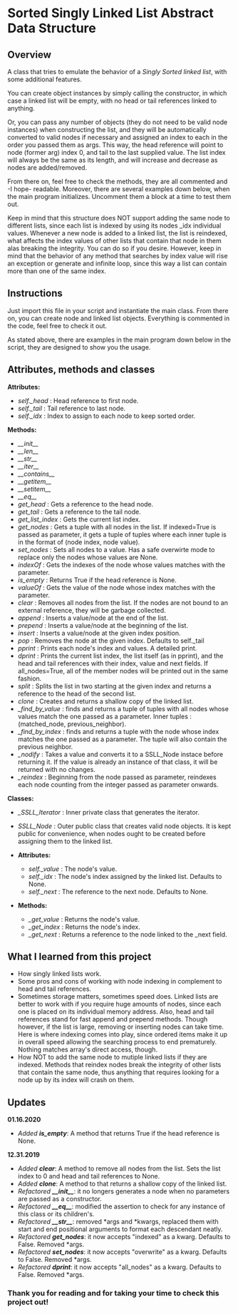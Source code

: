 Sorted Singly Linked List Abstract Data Structure
==================================

Overview
----------------------------------

A class that tries to emulate the behavior of a _Singly Sorted linked list_, with some additional features.

You can create object instances by simply calling the constructor, in which case a linked list will be empty, with no head or tail references linked to anything.

Or, you can pass any number of objects (they do not need to be valid node instances) when constructing the list, and they will be automatically converted to valid nodes if necessary and assigned an index to each in the order you passed them as args. This way, the head reference will point to node (former arg) index 0, and tail to the last supplied value. The list index will always be the same as its length, and will increase and decrease as nodes are added/removed.

From there on, feel free to check the methods, they are all commented and -I hope- readable. Moreover, there are several examples down below, when the main program initializes. Uncomment them a block at a time to test them out.

Keep in mind that this structure does NOT support adding the same node to different lists, since each list is indexed by using its nodes _idx individual values. Whenever a new node is added to a linked list, the list is reindexed, what affects the index values of other lists that contain that node in them alas breaking the integrity. You can do so if you desire. However, keep in mind that the behavior of any method that searches by index value will rise an exception or generate and infinite loop, since this way a list can contain more than one of the same index.


Instructions
----------------------------------
Just import this file in your script and instantiate the main class. From there on, you can create node and linked list objects. Everything is commented in the code, feel free to check it out.

As stated above, there are examples in the main program down below in the script, they are designed to show you the usage.

Attributes, methods and classes
----------------------------------

**Attributes:**
- *self.\_head* : Head reference to first node.
- *self.\_tail* : Tail reference to last node.
- *self.\_idx* : Index to assign to each node to keep sorted order.

**Methods:**
- *\_\_init\_\_*
- *\_\_len\_\_*
- *\_\_str\_\_*
- *\_\_iter\_\_*
- *\_\_contains\_\_*
- *\_\_getitem\_\_*
- *\_\_setitem\_\_*
- *\_\_eq\_\_*
- _get\_head_ : Gets a reference to the head node.
- _get\_tail_ : Gets a reference to the tail node.
- _get\_list\_index_ : Gets the current list index.
- _get\_nodes_ : Gets a tuple with all nodes in the list. If indexed=True is passed as parameter, it gets a tuple of tuples where each inner tuple is in the format of (node index, node value).
- _set\_nodes_ : Sets all nodes to a value. Has a safe overwirte mode to replace only the nodes whose values are None.
- _indexOf_ : Gets the indexes of the node whose values matches with the parameter.
- _is_empty_ : Returns True if the head reference is None.
- _valueOf_ : Gets the value of the node whose index matches with the parameter.
- _clear_ : Removes all nodes from the list. If the nodes are not bound to an external reference, they will be garbage collected.
- _append_ : Inserts a value/node at the end of the list.
- _prepend_ : Inserts a value/node at the beginning of the list.
- _insert_ : Inserts a value/node at the given index position.
- _pop_ : Removes the node at the given index. Defaults to self._tail
- _pprint_ : Prints each node's index and values. A detailed print.
- _dprint_ : Prints the current list index, the list itself (as in pprint), and the head and tail references with their index, value and next fields. If all_nodes=True, all of the member nodes will be printed out in the same fashion.
- _split_ : Splits the list in two starting at the given index and returns a reference to the head of the second list.
- _clone_ : Creates and returns a shallow copy of the linked list.
- *_find\_by\_value* : finds and returns a tuple of tuples with all nodes whose values match the one passed as a parameter. Inner tuples : (matched_node, previous_neighbor).
- *_find\_by\_index* : finds and returns a tuple with the node whose index matches the one passed as a parameter. The tuple will also contain the previous neighbor.          
- *_nodify* : Takes a value and converts it to a SSLL_Node instace before returning it. If the value is already an instance of that class, it will be returned with no changes.
- *_reindex* : Beginning from the node passed as parameter, reindexes each node counting from the integer passed as parameter onwards.

**Classes:**
- *_SSLL\_Iterator* : Inner private class that generates the iterator.
- *SSLL\_Node* : Outer public class that creates valid node objects. It is kept public for convenience, when nodes ought to be created before assigning them to the linked list.

- **Attributes:**
    - *self.\_value* : The node's value. 
    - *self.\_idx* : The node's index assigned by the linked list. Defaults to None.
    - *self.\_next* : The reference to the next node. Defaults to None.

- **Methods:**
    - *_get\_value* : Returns the node's value.
    - *_get\_index* : Returns the node's index.
    - *_get\_next* : Returns a reference to the node linked to the _next field.

What I learned from this project
----------------------------------
- How singly linked lists work.
- Some pros and cons of working with node indexing in complement to head and tail references.
- Sometimes storage matters, sometimes speed does. Linked lists are better to work with if you require huge amounts of nodes, since each one is placed on its individual memory address. Also, head and tail references stand for fast append and prepend methods. Though however, if the list is large, removing or inserting nodes can take time. Here is where indexing comes into play, since ordered items make it up in overall speed allowing the searching process to end prematurely. Nothing matches array's direct access, though.
- How NOT to add the same node to mutiple linked lists if they are indexed. Methods that reindex nodes break the integrity of other lists that contain the same node, thus anything that requires looking for a node up by its index will crash on them.

Updates
----------------------------------
**01.16.2020**

- *Added **is_empty***: A method that returns True if the head reference is None.

**12.31.2019**

- *Added **clear***: A method to remove all nodes from the list. Sets the list index to 0 and head and tail references to None.
- *Added **clone***: A method to that returns a shallow copy of the linked list.
- *Refactored **\_\_init\_\_***: it no longers generates a node when no parameters are passed as a constructor.
- *Refactored **\_\_eq\_\_***: modified the assertion to check for any instance of this class or its children's.
- *Refactored **\_\_str\_\_***: removed *args and *kwargs, replaced them with start and end positional arguments to format each descendant neatly.
- *Refactored **get_nodes***: it now accepts "indexed" as a kwarg. Defaults to False. Removed *args.
- *Refactored **set_nodes***: it now accepts "overwrite" as a kwarg. Defaults to False. Removed *args.
- *Refactored **dprint***: it now accepts "all_nodes" as a kwarg. Defaults to False. Removed *args.
  
### Thank you for reading and for taking your time to check this project out!
